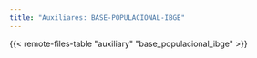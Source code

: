 ```yaml
---
title: "Auxiliares: BASE-POPULACIONAL-IBGE"
---
```


{{< remote-files-table "auxiliary" "base_populacional_ibge" >}}
